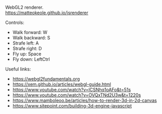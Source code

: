 WebGL2 renderer.  
https://matteokeole.github.io/jsrenderer

Controls:
- Walk forward: W
- Walk backward: S
- Strafe left: A
- Strafe right: D
- Fly up: Space
- Fly down: LeftCtrl

Useful links:
- https://webgl2fundamentals.org
- https://xem.github.io/articles/webgl-guide.html
- https://www.youtube.com/watch?v=lCSNhq1oAFo&t=51s
- https://www.youtube.com/watch?v=OVQxTNd2U3w&t=1220s
- https://www.mamboleoo.be/articles/how-to-render-3d-in-2d-canvas
- https://www.sitepoint.com/building-3d-engine-javascript
